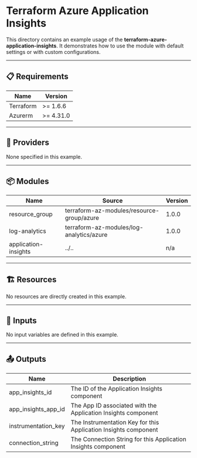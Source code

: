 <!-- BEGIN_TF_DOCS -->

# Terraform Azure Application Insights

This directory contains an example usage of the **terraform-azure-application-insights**. It demonstrates how to use the module with default settings or with custom configurations.

---

## 📋 Requirements

| Name      | Version   |
|-----------|-----------|
| Terraform | >= 1.6.6  |
| Azurerm   | >= 4.31.0 |

---

## 🔌 Providers

None specified in this example.

---

## 📦 Modules

| Name                  | Source                                             | Version |
|-----------------------|----------------------------------------------------|---------|
| resource_group        | terraform-az-modules/resource-group/azure          | 1.0.0   |
| log-analytics         | terraform-az-modules/log-analytics/azure           | 1.0.0   |
| application-insights  | ../..                                              | n/a     |

---

## 🏗️ Resources

No resources are directly created in this example.

---

## 🔧 Inputs

No input variables are defined in this example.

---

## 📤 Outputs

| Name                   | Description                                                        |
|------------------------|--------------------------------------------------------------------|
| app_insights_id        | The ID of the Application Insights component                       |
| app_insights_app_id    | The App ID associated with the Application Insights component      |
| instrumentation_key    | The Instrumentation Key for this Application Insights component    |
| connection_string      | The Connection String for this Application Insights component      |


<!-- END_TF_DOCS -->
